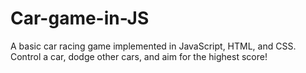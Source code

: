 # Car-game-in-JS
A basic car racing game implemented in JavaScript, HTML, and CSS. Control a car, dodge other cars, and aim for the highest score!
